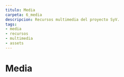 ```yaml
---
titulo: Media
carpeta: 6_media
descripcion: Recursos multimedia del proyecto SyV.
tags:
- media
- recursos
- multimedia
- assets
---
```


# Media

